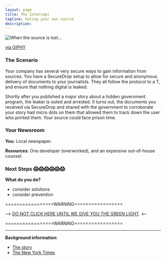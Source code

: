 ```yaml
---
layout: page
title: The Intercept
tagline: Outing your own source
description:
---
```


![When the source is lost...](https://media.giphy.com/media/lNMyVfxjfzIJO/giphy.gif)

[via GIPHY](https://giphy.com/gifs/save-button-doesnt-lNMyVfxjfzIJO)

### The Scenario

Your company has several very secure ways to gain information from sources. You have a SecureDrop setup to allow for secure and anonymous delivery of documents to your journalists. They all follow the protocol to a T, and ensure that nothing digital is leaked.

Shortly after you published a major story about a hidden government program, the leaker is outed and arrested. It turns out, the documents you received via SecureDrop and shared with the government to  corroborate your story had micro dots on them that allowed them to track down the user who printed them. Your source could face prison time.


### Your Newsroom

**You:** Local newspaper.

**Resources**:  One developer (overworked), and an expensive out-of-house counsel.

### Next Steps 😱😱😱😱😱😱

**What do you do?**
 + consider solutions
 + consider prevention


=================WARNING=================

--> [DO NOT CLICK HERE UNTIL WE GIVE YOU THE GREEN LIGHT](./additional/08-outing-your-source-2.html). <--

=================WARNING=================

---

**Background information:**

* [The story](http://blog.erratasec.com/2017/06/how-intercept-outed-reality-winner.html#.WW1SH9PytE4)
* [The New York Times](https://www.nytimes.com/2017/06/06/business/media/intercept-reality-winner-russia-trump-leak.html)
